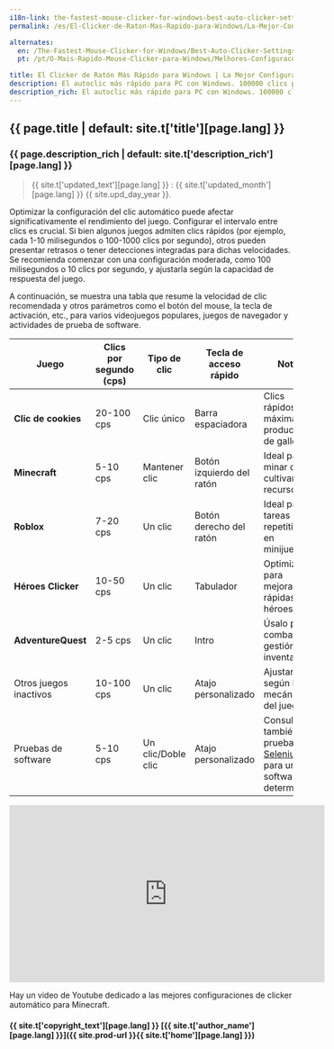 ```yaml
---
i18n-link: the-fastest-mouse-clicker-for-windows-best-auto-clicker-settings-for-popular-games
permalink: /es/El-Clicker-de-Raton-Mas-Rapido-para-Windows/La-Mejor-Configuracion-de-Clic-Automatico-para-Juegos-Populares/

alternates:
  en: /The-Fastest-Mouse-Clicker-for-Windows/Best-Auto-Clicker-Settings-for-Popular-Games/
  pt: /pt/O-Mais-Rapido-Mouse-Clicker-para-Windows/Melhores-Configuracoes-de-Auto-Clicker-para-Jogos-Populares/

title: El Clicker de Ratón Más Rápido para Windows | La Mejor Configuración de Clic Automático para Juegos Populares
description: El autoclic más rápido para PC con Windows. 100000 clics por segundo. La Mejor Configuración de Clic Automático para Juegos Populares
description_rich: El autoclic más rápido para PC con Windows. 100000 clics por segundo. La Mejor Configuración de Clic Automático para Juegos Populares
---
```


## {{ page.title | default: site.t['title'][page.lang] }}

### {{ page.description_rich | default: site.t['description_rich'][page.lang] }}

> {{ site.t['updated_text'][page.lang] }} : {{ site.t['updated_month'][page.lang] }} {{ site.upd_day_year }}.

Optimizar la configuración del clic automático puede afectar significativamente el rendimiento del juego. Configurar el intervalo entre clics es crucial.
Si bien algunos juegos admiten clics rápidos (por ejemplo, cada 1-10 milisegundos o 100-1000 clics por segundo), otros pueden presentar retrasos o tener detecciones integradas para dichas velocidades.
Se recomienda comenzar con una configuración moderada, como 100 milisegundos o 10 clics por segundo, y ajustarla según la capacidad de respuesta del juego.

A continuación, se muestra una tabla que resume la velocidad de clic recomendada y otros parámetros como el botón del mouse, la tecla de activación, etc., para varios videojuegos populares, juegos de navegador y actividades de prueba de software.

| Juego | Clics por segundo (cps) | Tipo de clic | Tecla de acceso rápido | Notas |
|----------------------|-------------------------|-----------------------|----------------------------------|--------------------------------------------------|
| **Clic de cookies** | 20-100 cps | Clic único | Barra espaciadora | Clics rápidos para máxima producción de galletas |
| **Minecraft** | 5-10 cps | Mantener clic | Botón izquierdo del ratón | Ideal para minar o cultivar recursos |
| **Roblox** | 7-20 cps | Un clic | Botón derecho del ratón | Ideal para tareas repetitivas en minijuegos |
| **Héroes Clicker** | 10-50 cps | Un clic | Tabulador | Optimizado para mejoras rápidas de héroes |
| **AdventureQuest** | 2-5 cps | Un clic | Intro | Úsalo para combate o gestión de inventario |
| Otros juegos inactivos | 10-100 cps | Un clic | Atajo personalizado | Ajustar según la mecánica del juego |
| Pruebas de software | 5-10 cps | Un clic/Doble clic | Atajo personalizado | Consulta también las pruebas de <a href="https://www.selenium.dev/" target="_blank">Selenium</a> para un software determinado |

<div class="video-container">
    <iframe 
        width="560" 
        height="315" 
        src="https://www.youtube.com/embed/ySC1SRaNE0g?rel=0&modestbranding=1" 
        title="La mejor configuración de clicker automático para Minecraft - El Clicker de Ratón Más Rápido para Windows" 
        frameborder="0" 
        allow="accelerometer; autoplay; clipboard-write; encrypted-media; gyroscope; picture-in-picture" 
        allowfullscreen
        loading="lazy" >
    </iframe>
</div>

Hay un video de Youtube dedicado a las mejores configuraciones de clicker automático para Minecraft.

#### {{ site.t['copyright_text'][page.lang] }} [{{ site.t['author_name'][page.lang] }}]({{ site.prod-url }}{{ site.t['home'][page.lang] }})
